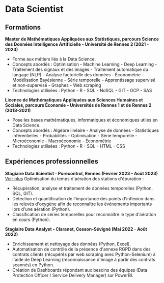 # Data Scientist

## Formations

**Master de Mathématiques Appliquées aux Statistiques, parcours Science des Données Intelligence Artificielle - Université de Rennes 2 (2021 - 2023)**
- Forme aux métiers liés à la Data Science.
- Concepts abordés : Optimisation - Machine Learning - Deep Learning - Traitement des signaux et des images - Traitement automatique du langage (NLP) - Analyse factorielle des données - Économétrie - Modélisation Bayésienne - Série temporelle - Apprentissage supervisé et non-supervisé - Graphes - Web scraping
- Technologies utilisées : Python - R - SQL - NoSQL - GIT - GCP - SAS

**Licence de Mathématiques Appliquées aux Sciences Humaines et Sociales, parcours Économie - Universités de Rennes 1 et de Rennes 2 (2018-2021)**
- Pose les bases mathématiques, informatiques et économiques utiles en Data Science.
- Concepts abordés : Algèbre linéaire - Analyse de données - Statistiques inférentielles - Probabilités - Optimisation - Série temporelle - Microéconomie - Macroéconomie - Économétrie
- Technologies utilisées : Python - R - SQL - HTML - CSS

## Expériences professionnelles

**Stagiaire Data Scientist - Purecontrol, Rennes (Février 2023 - Août 2023)**
[Voir plus](purecontrol.md)
Optimisation du temps d'aération des stations d'épuration :
- Récupération, analyse et traitement de données temporelles (Python, SQL, GIT).
- Détection et quantification de l'importance des points d'inflexion dans les relevés d'oxygène afin de reconnaître les événements importants lors d'une aération (Python).
- Classification de séries temporelles pour reconnaître le type d'aération en cours (Python).

**Stagiaire Data Analyst - Claranet, Cesson-Sévigné (Mai 2022 - Août 2022)**
- Enrichissement et nettoyage des données (Python, Excel).
- Automatisation de contrôle de la présence d'annexe RGPD dans des contrats clients (récupérés par web scraping avec Python-Selenium) à l'aide de Deep Learning (reconnaissance d'image à partir des contrats scannés) en Python.
- Création de Dashboards répondant aux besoins des équipes (Data Protection Officer / Service Delivery Manager) sur PowerBI.
